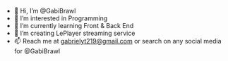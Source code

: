 - 👋 Hi, I’m @GabiBrawl
- 👀 I’m interested in Programming
- 🌱 I’m currently learning Front & Back End
- 💞️ I’m creating LePlayer streaming service
- 📫 Reach me at gabrielyt219@gmail.com or search on any social media for @GabiBrawl

<!---
GabiBrawl/GabiBrawl is a ✨ special ✨ repository because its `README.md` (this file) appears on your GitHub profile.
You can click the Preview link to take a look at your changes.
--->
